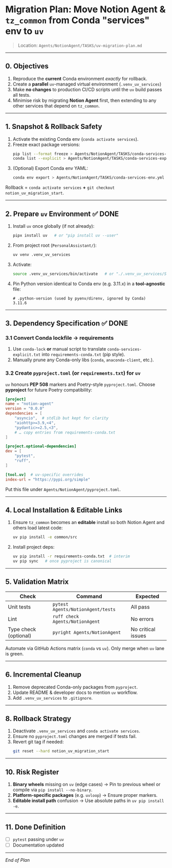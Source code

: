 # Migration Plan: Move Notion Agent & `tz_common` from Conda "services" env to `uv`

> Location: `Agents/NotionAgent/TASKS/uv-migration-plan.md`

---

## 0. Objectives
1. Reproduce the **current** Conda environment _exactly_ for rollback.
2. Create a **parallel** `uv`-managed virtual environment (`.venv_uv_services`)
3. Make **no changes** to production CI/CD scripts until the `uv` build passes all tests.
4. Minimise risk by migrating **Notion Agent** first, then extending to any other services that depend on `tz_common`.

---

## 1. Snapshot & Rollback Safety
1. Activate the existing Conda env (`conda activate services`).
2. Freeze exact package versions:
	```bash
	pip list --format freeze > Agents/NotionAgent/TASKS/conda-services-freeze.txt
	conda list --explicit > Agents/NotionAgent/TASKS/conda-services-explicit.txt
	```
4. (Optional) Export Conda env YAML:
	```bash
	conda env export > Agents/NotionAgent/TASKS/conda-services-env.yml
	```

Rollback = `conda activate services` **+** `git checkout notion_uv_migration_start`.

---

## 2. Prepare `uv` Environment ✅ DONE
1. Install `uv` once globally (if not already):
	```bash
	pipx install uv   # or "pip install uv --user"
	```
2. From project root (`PersonalAssistant/`):
	```bash
	uv venv .venv_uv_services
	```
3. Activate:
	```bash
	source .venv_uv_services/bin/activate   # or "./.venv_uv_services/Scripts/activate" on Windows
	```
4. Pin Python version identical to Conda env (e.g. 3.11.x) in a **tool-agnostic** file:
	```
	# .python-version (used by pyenv/direnv, ignored by Conda)
	3.11.6
	```

---

## 3. Dependency Specification ✅ DONE
### 3.1 Convert Conda lockfile → requirements
1. Use `conda-lock` **or** manual script to translate `conda-services-explicit.txt` into `requirements-conda.txt` (pip style).
2. Manually prune any Conda-only libs (`conda`, `anaconda-client`, etc.).

### 3.2 Create `pyproject.toml` (or `requirements.txt`) for `uv`
`uv` honours **PEP 508** markers and Poetry-style `pyproject.toml`. Choose **pyproject** for future Poetry compatibility:
```toml
[project]
name = "notion-agent"
version = "0.0.0"
dependencies = [
	"asyncio",  # stdlib but kept for clarity
	"aiohttp>=3.9,<4",
	"pydantic>=2.5,<3",
	# … copy entries from requirements-conda.txt
]

[project.optional-dependencies]
dev = [
	"pytest",
	"ruff",
]

[tool.uv]  # uv-specific overrides
index-url = "https://pypi.org/simple"
```

Put this file under `Agents/NotionAgent/pyproject.toml`.

---

## 4. Local Installation & Editable Links
1. Ensure `tz_common` becomes an **editable** install so both Notion Agent and others load latest code:
	```bash
	uv pip install -e common/src
	```
2. Install project deps:
	```bash
	uv pip install -r requirements-conda.txt  # interim
	uv pip sync   # once pyproject is canonical
	```

---

## 5. Validation Matrix
| Check | Command | Expected |
|-------|---------|----------|
| Unit tests | `pytest Agents/NotionAgent/tests` | All pass |
| Lint | `ruff check Agents/NotionAgent` | No errors |
| Type check (optional) | `pyright Agents/NotionAgent` | No critical issues |

Automate via GitHub Actions matrix (`conda` vs `uv`). Only merge when `uv` lane is green.

---

## 6. Incremental Cleanup
1. Remove deprecated Conda-only packages from `pyproject`.
2. Update README & developer docs to mention `uv` workflow.
3. Add `.venv_uv_services` to `.gitignore`.

---

## 8. Rollback Strategy
1. Deactivate `.venv_uv_services` and `conda activate services`.
2. Ensure no `pyproject.toml` changes are merged if tests fail.
3. Revert git tag if needed:
	```bash
	git reset --hard notion_uv_migration_start
	```

---

## 10. Risk Register
1. **Binary wheels** missing on `uv` (edge cases) → Pin to previous wheel or compile via `pip install --no-binary`.
2. **Platform-specific packages** (e.g. `uvloop`) → Ensure proper markers.
3. **Editable install path** confusion → Use absolute paths in `uv pip install -e`.

---

## 11. Done Definition
- [ ] `pytest` passing under `uv`
- [ ] Documentation updated

---

*End of Plan* 